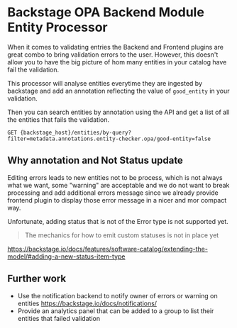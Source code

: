 # Backstage OPA Backend Module Entity Processor

When it comes to validating entries the Backend and Frontend plugins are great combo to bring validation errors to the user. However, this doesn't allow you to have the big picture of hom many entities in your catalog have fail the validation.

This processor will analyse entities everytime they are ingested by backstage and add an annotation reflecting the value of `good_entity` in your validation.

Then you can search entities by annotation using the API and get a list of all the entities that fails the validation.

```http request
GET {backstage_host}/entities/by-query?filter=metadata.annotations.entity-checker.opa/good-entity=false
```

## Why annotation and Not Status update

Editing errors leads to new entities not to be process, which is not always what we want, some "warning" are acceptable and we do not want to break processing and add additional errors message since we already provide frontend plugin to display those error message in a nicer and mor compact way.

Unfortunate, adding status that is not of the Error type is not supported yet.

> The mechanics for how to emit custom statuses is not in place yet

https://backstage.io/docs/features/software-catalog/extending-the-model/#adding-a-new-status-item-type

## Further work

- Use the notification backend to notify owner of errors or warning on entities https://backstage.io/docs/notifications/
- Provide an analytics panel that can be added to a group to list their entities that failed validation
